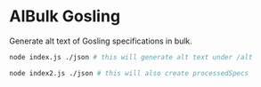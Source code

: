 # AlBulk Gosling

Generate alt text of Gosling specifications in bulk.

```bash
node index.js ./json # this will generate alt text under /alt
```

```bash
node index2.js ./json # this will also create processedSpecs
```